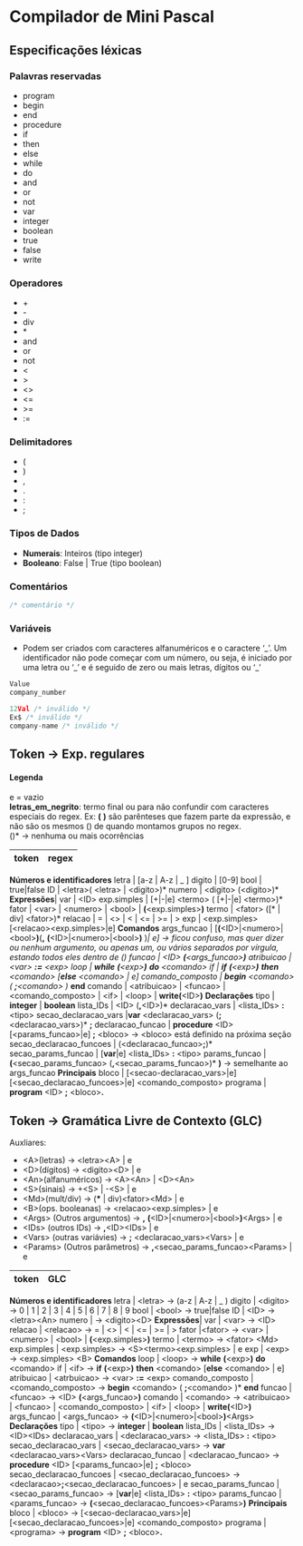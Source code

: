 # Compilador de Mini Pascal

## Especificações léxicas

### Palavras reservadas
- program 
- begin 
- end
- procedure
- if
- then
- else
- while
- do
- and
- or
- not
- var
- integer
- boolean
- true
- false
- write

### Operadores
- \+ 
- \- 
- div
- \*
- and
- or
- not
- <
- \> 
- <>
- <=
- \>=
- :=

### Delimitadores
- (
- )
- ,
- .
- :
- ;

### Tipos de Dados

- **Numerais**: Inteiros (tipo integer)
- **Booleano**: False | True (tipo boolean)

### Comentários

```c
/* comentário */
```

### Variáveis
- Podem ser criados com caracteres alfanuméricos e o caractere ‘\_’. Um identificador não pode começar
com um número, ou seja, é iniciado por uma letra ou ‘\_’ e é seguido de zero ou mais letras, dígitos ou ‘\_’
```c 
Value
company_number

12Val /* inválido */
Ex$ /* inválido */
company-name /* inválido */
```
## Token -> Exp. regulares

#### **Legenda**
e = vazio <br>
**letras_em_negrito**: termo final ou para não confundir com caracteres especiais do regex. Ex: **(** **)** são parênteses que fazem parte da expressão, e não são os mesmos () de quando montamos grupos no regex.<br>
()* -> nenhuma ou mais ocorrências

token | regex
| - | -|
**Números e identificadores**
letra | [a-z \| A-z \| _ ]
digito | [0-9]
bool | true\|false
ID | \<letra>( \<letra> \| \<digito>)*
numero | \<digito>  (\<digito>)*
**Expressões**|
var | \<ID>
exp.simples | [+\|-\|e] \<termo> ( [+\|-\|e] \<termo>)* 
fator | \<var> \| \<numero> \| \<bool> \| **(**\<exp.simples>**)**
termo | \<fator> ([* \| div] \<fator>)*
relacao | = \| <> \| < \| <= \| >= \| >
exp | \<exp.simples>[\<relacao>\<exp.simples>\|e]
**Comandos**
args_funcao | [**(**\<ID>\|\<numero>\|\<bool>**)**(**,** **(**\<ID>\|\<numero>\|\<bool>**)** )*\| e] -> ficou confuso, mas quer   dizer ou nenhum argumento, ou apenas um, ou vários separados por vírgula, estando todos eles dentro de ()
funcao | \<ID> **(**\<args_funcao>**)**
atribuicao | \<var> **:=** \<exp>
loop | **while** **(**\<exp>**)** **do** \<comando>
if | **if** **(**\<exp>**)** **then** \<comando> [**else** \<comando> \| e]
comando_composto | **begin** \<comando> ( **;**\<comando> )* **end**
comando | \<atribuicao> \| \<funcao> \| \<comando_composto>  \| \<if> \| \<loop> \| **write(**\<ID>**)**
**Declarações**
tipo | **integer** \| **boolean**
lista_IDs | \<ID> (**,**\<ID>)*
declaracao_vars |  \<lista_IDs> **:** \<tipo>
secao_declaracao_vars |**var** \<declaracao_vars> (**;** \<declaracao_vars>)* **;**
declaracao_funcao | **procedure** \<ID> [\<params_funcao>\|e] **;** \<bloco> -> \<bloco> está definido na próxima seção
secao_declaracao_funcoes | (\<declaracao_funcao>**;**)*
secao_params_funcao | [**var**\|e] \<lista_IDs> **:** \<tipo>
params_funcao |**(**\<secao_params_funcao> (**,**\<secao_params_funcao>)* **)** -> semelhante ao args_funcao
**Principais**
bloco | [\<secao-declaracao_vars>\|e]   [\<secao_declaracao_funcoes>\|e] \<comando_composto>
programa | **program** \<ID> **;** \<bloco>**.**

## Token -> Gramática Livre de Contexto (GLC)

Auxliares:
- \<A>(letras) -> \<letra>\<A> \| e 
- \<D>(dígitos) -> \<digito>\<D> \| e 
- \<An>(alfanuméricos) -> \<A>\<An> | \<D>\<An>
- \<S>(sinais) -> +\<S> | -\<S> \| e
- \<Md>(mult/div) -> (**\*** | div)\<fator>\<Md> \| e
- \<B>(ops. booleanas) -> \<relacao>\<exp.simples> \| e
- \<Args> (Outros argumentos) -> **,** **(**\<ID>\|\<numero>\|\<bool>**)**\<Args> \| e
- \<IDs> (outros IDs) -> **,**\<ID>\<IDs> \| e
- \<Vars> (outras variávies) -> **;** \<declaracao_vars>\<Vars> \| e 
- \<Params> (Outros parâmetros) -> **,**<secao_params_funcao>\<Params> \| e


token | GLC
| - | - |
**Números e identificadores**
letra | \<letra> -> (a-z \| A-z \| _ )
digito | \<digito> -> 0 | 1 | 2 | 3 | 4 | 5 | 6 | 7 | 8 | 9
bool | \<bool> -> true\|false
ID | \<ID> -> \<letra>\<An>
numero | <numero> -> \<digito>\<D>
**Expressões**|
var | \<var> -> \<ID>
relacao | \<relacao> -> = \| <> \| < \| <= \| >= \| >
fator |\<fator> -> \<var> \| \<numero> \| \<bool> \| **(**\<exp.simples>**)**
termo | \<termo> -> \<fator> \<Md>
exp.simples | \<exp.simples> -> \<S>\<termo>\<exp.simples> \| e
exp | \<exp> -> \<exp.simples> \<B>
**Comandos**
loop | \<loop> -> **while** **(**\<exp>**)** **do** \<comando>
if | \<if> -> **if** **(**\<exp>**)** **then** \<comando> [**else** \<comando> \| e]
atribuicao | \<atrbuicao> -> \<var> **:=** \<exp>
comando_composto | \<comando_composto> -> **begin** \<comando> ( **;**\<comando> )* **end**
funcao | \<funcao> -> \<ID> **(**\<args_funcao>**)**
comando | \<comando> -> \<atribuicao> \| \<funcao> \| \<comando_composto>  \| \<if> \| \<loop> \| **write(**\<ID>**)**
args_funcao | \<args_funcao> -> **(**\<ID>\|\<numero>\|\<bool>**)**\<Args>
**Declarações**
tipo | \<tipo> -> **integer** \| **boolean**
lista_IDs | \<lista_IDs> -> \<ID>\<IDs>
declaracao_vars | \<declaracao_vars> -> \<lista_IDs> **:** \<tipo>
secao_declaracao_vars | \<secao_declaracao_vars> -> **var** \<declaracao_vars>\<Vars>
declaracao_funcao | \<declaracao_funcao> -> **procedure** \<ID> [\<params_funcao>\|e] **;** \<bloco>
secao_declaracao_funcoes | \<secao_declaracao_funcoes> -> \<declaracao>**;**\<secao_declaracao_funcoes> \| e
secao_params_funcao | \<secao_params_funcao> -> [**var**\|e] \<lista_IDs> **:** \<tipo>
params_funcao | \<params_funcao> -> **(**\<secao_declaracao_funcoes>\<Params>**)**
**Principais**
bloco | \<bloco> -> [\<secao-declaracao_vars>\|e] [\<secao_declaracao_funcoes>\|e] \<comando_composto>
programa | \<programa> -> **program** \<ID> **;** \<bloco>**.**



